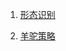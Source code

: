 1. [形态识别](https://analyzingalpha.com/algorithmic-chart-pattern-detection)

2. [羊驼策略](https://www.zhihu.com/question/35811735/answer/65132287)
